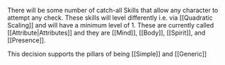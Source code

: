 There will be some number of catch-all Skills that allow any character to attempt any check. These skills will level differently i.e. via [[Quadratic Scaling]] and will have a minimum level of 1. These are currently called [[Attribute|Attributes]] and they are [[Mind]], [[Body]], [[Spirit]], and [[Presence]]. 

This decision supports the pillars of being [[Simple]] and [[Generic]]